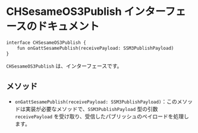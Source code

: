 # CHSesameOS3Publish インターフェースのドキュメント
```svg
interface CHSesameOS3Publish {
    fun onGattSesamePublish(receivePayload: SSM3PublishPayload)
}

```
`CHSesameOS3Publish` は、インターフェースです。

## メソッド

- `onGattSesamePublish(receivePayload: SSM3PublishPayload)`：このメソッドは実装が必要なメソッドで、`SSM3PublishPayload` 型の引数 `receivePayload` を受け取り、受信したパブリッシュのペイロードを処理します。
